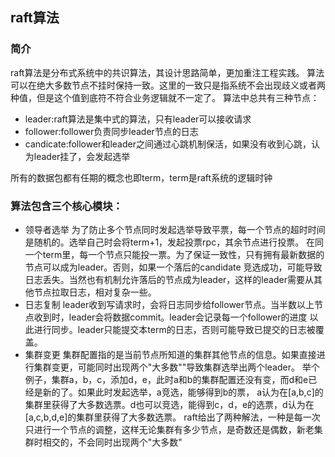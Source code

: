 ## raft算法

### 简介
raft算法是分布式系统中的共识算法，其设计思路简单，更加重注工程实践。
算法可以在绝大多数节点不挂时保持一致。这里的一致只是指系统不会出现歧义或者两种值，但是这个值到底符不符合业务逻辑就不一定了。
算法中总共有三种节点：
- leader:raft算法是集中式的算法，只有leader可以接收请求
- follower:follower负责同步leader节点的日志
- candicate:follower和leader之间通过心跳机制保活，如果没有收到心跳，认为leader挂了，会发起选举

所有的数据包都有任期的概念也即term，term是raft系统的逻辑时钟

### 算法包含三个核心模块：
- 领导者选举
  为了防止多个节点同时发起选举导致平票，每一个节点的超时时间是随机的。选举自己时会将term+1，发起投票rpc，其余节点进行投票。
  在同一个term里，每一个节点只能投一票。为了保证一致性，只有拥有最新数据的节点可以成为leader。否则，如果一个落后的candidate
  竞选成功，可能导致日志丢失。当然也有机制允许落后的节点成为leader，这样的leader需要从其他节点拉取日志，相对复杂一些。
- 日志复制
  leader收到写请求时，会将日志同步给follower节点。当半数以上节点收到时，leader会将数据commit。leader会记录每一个follower的进度
  以此进行同步。leader只能提交本term的日志，否则可能导致已提交的日志被覆盖。
- 集群变更
  集群配置指的是当前节点所知道的集群其他节点的信息。如果直接进行集群变更，可能同时出现两个"大多数""导致集群选举出两个leader。
  举个例子，集群a，b，c，添加d，e，此时a和b的集群配置还没有变，而d和e已经是新的了。如果此时发起选举，a竞选，能够得到b的票，
  a认为在[a,b,c]的集群里获得了大多数选票。d也可以竞选，能得到c，d，e的选票，d认为在[a,c,b,d,e]的集群里获得了大多数选票。
  raft给出了两种解法，一种是每一次只进行一个节点的调整，这样无论集群有多少节点，是奇数还是偶数，新老集群时相交的，不会同时出现两个"大多数"
